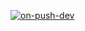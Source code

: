 [![on-push-dev](https://github.com/anotherMarco/TrainMate/actions/workflows/on-push-dev.yaml/badge.svg)](https://github.com/anotherMarco/TrainMate/actions/workflows/build.yaml)
